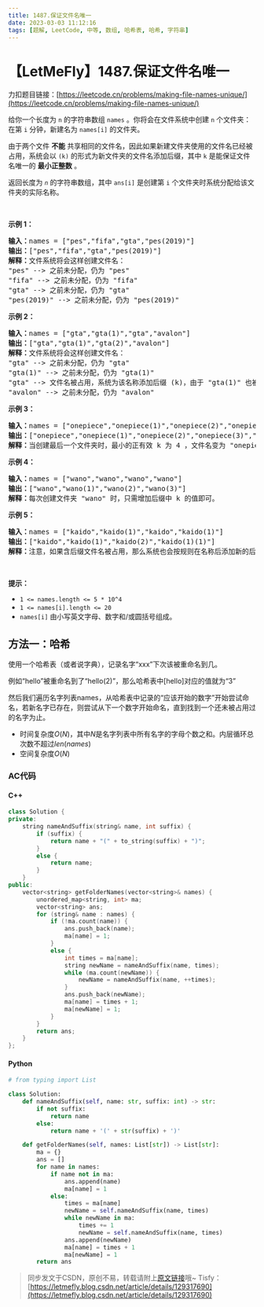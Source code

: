 ```yaml
---
title: 1487.保证文件名唯一
date: 2023-03-03 11:12:16
tags: [题解, LeetCode, 中等, 数组, 哈希表, 哈希, 字符串]
---
```


# 【LetMeFly】1487.保证文件名唯一

力扣题目链接：[https://leetcode.cn/problems/making-file-names-unique/](https://leetcode.cn/problems/making-file-names-unique/)

<p>给你一个长度为 <code>n</code> 的字符串数组 <code>names</code> 。你将会在文件系统中创建 <code>n</code> 个文件夹：在第 <code>i</code> 分钟，新建名为 <code>names[i]</code> 的文件夹。</p>

<p>由于两个文件 <strong>不能</strong> 共享相同的文件名，因此如果新建文件夹使用的文件名已经被占用，系统会以 <code>(k)</code> 的形式为新文件夹的文件名添加后缀，其中 <code>k</code> 是能保证文件名唯一的 <strong>最小正整数</strong> 。</p>

<p>返回长度为<em> <code>n</code></em> 的字符串数组，其中 <code>ans[i]</code> 是创建第 <code>i</code> 个文件夹时系统分配给该文件夹的实际名称。</p>

<p>&nbsp;</p>

<p><strong>示例 1：</strong></p>

<pre><strong>输入：</strong>names = [&quot;pes&quot;,&quot;fifa&quot;,&quot;gta&quot;,&quot;pes(2019)&quot;]
<strong>输出：</strong>[&quot;pes&quot;,&quot;fifa&quot;,&quot;gta&quot;,&quot;pes(2019)&quot;]
<strong>解释：</strong>文件系统将会这样创建文件名：
&quot;pes&quot; --&gt; 之前未分配，仍为 &quot;pes&quot;
&quot;fifa&quot; --&gt; 之前未分配，仍为 &quot;fifa&quot;
&quot;gta&quot; --&gt; 之前未分配，仍为 &quot;gta&quot;
&quot;pes(2019)&quot; --&gt; 之前未分配，仍为 &quot;pes(2019)&quot;
</pre>

<p><strong>示例 2：</strong></p>

<pre><strong>输入：</strong>names = [&quot;gta&quot;,&quot;gta(1)&quot;,&quot;gta&quot;,&quot;avalon&quot;]
<strong>输出：</strong>[&quot;gta&quot;,&quot;gta(1)&quot;,&quot;gta(2)&quot;,&quot;avalon&quot;]
<strong>解释：</strong>文件系统将会这样创建文件名：
&quot;gta&quot; --&gt; 之前未分配，仍为 &quot;gta&quot;
&quot;gta(1)&quot; --&gt; 之前未分配，仍为 &quot;gta(1)&quot;
&quot;gta&quot; --&gt; 文件名被占用，系统为该名称添加后缀 (k)，由于 &quot;gta(1)&quot; 也被占用，所以 k = 2 。实际创建的文件名为 &quot;gta(2)&quot; 。
&quot;avalon&quot; --&gt; 之前未分配，仍为 &quot;avalon&quot;
</pre>

<p><strong>示例 3：</strong></p>

<pre><strong>输入：</strong>names = [&quot;onepiece&quot;,&quot;onepiece(1)&quot;,&quot;onepiece(2)&quot;,&quot;onepiece(3)&quot;,&quot;onepiece&quot;]
<strong>输出：</strong>[&quot;onepiece&quot;,&quot;onepiece(1)&quot;,&quot;onepiece(2)&quot;,&quot;onepiece(3)&quot;,&quot;onepiece(4)&quot;]
<strong>解释：</strong>当创建最后一个文件夹时，最小的正有效 k 为 4 ，文件名变为 &quot;onepiece(4)&quot;。
</pre>

<p><strong>示例 4：</strong></p>

<pre><strong>输入：</strong>names = [&quot;wano&quot;,&quot;wano&quot;,&quot;wano&quot;,&quot;wano&quot;]
<strong>输出：</strong>[&quot;wano&quot;,&quot;wano(1)&quot;,&quot;wano(2)&quot;,&quot;wano(3)&quot;]
<strong>解释：</strong>每次创建文件夹 &quot;wano&quot; 时，只需增加后缀中 k 的值即可。</pre>

<p><strong>示例 5：</strong></p>

<pre><strong>输入：</strong>names = [&quot;kaido&quot;,&quot;kaido(1)&quot;,&quot;kaido&quot;,&quot;kaido(1)&quot;]
<strong>输出：</strong>[&quot;kaido&quot;,&quot;kaido(1)&quot;,&quot;kaido(2)&quot;,&quot;kaido(1)(1)&quot;]
<strong>解释：</strong>注意，如果含后缀文件名被占用，那么系统也会按规则在名称后添加新的后缀 (k) 。
</pre>

<p>&nbsp;</p>

<p><strong>提示：</strong></p>

<ul>
	<li><code>1 &lt;= names.length &lt;= 5 * 10^4</code></li>
	<li><code>1 &lt;= names[i].length &lt;= 20</code></li>
	<li><code>names[i]</code> 由小写英文字母、数字和/或圆括号组成。</li>
</ul>


    
## 方法一：哈希

使用一个哈希表（或者说字典），记录名字“xxx”下次该被重命名到几。

例如“hello”被重命名到了“hello(2)”，那么哈希表中[hello]对应的值就为“3”

然后我们遍历名字列表names，从哈希表中记录的“应该开始的数字”开始尝试命名，若新名字已存在，则尝试从下一个数字开始命名，直到找到一个还未被占用过的名字为止。

+ 时间复杂度$O(N)$，其中$N$是名字列表中所有名字的字母个数之和。内层循环总次数不超过$len(names)$
+ 空间复杂度$O(N)$

### AC代码

#### C++

```cpp
class Solution {
private:
    string nameAndSuffix(string& name, int suffix) {
        if (suffix) {
            return name + "(" + to_string(suffix) + ")";
        }
        else {
            return name;
        }
    }
public:
    vector<string> getFolderNames(vector<string>& names) {
        unordered_map<string, int> ma;
        vector<string> ans;
        for (string& name : names) {
            if (!ma.count(name)) {
                ans.push_back(name);
                ma[name] = 1;
            }
            else {
                int times = ma[name];
                string newName = nameAndSuffix(name, times);
                while (ma.count(newName)) {
                    newName = nameAndSuffix(name, ++times);
                }
                ans.push_back(newName);
                ma[name] = times + 1;
                ma[newName] = 1;
            }
        }
        return ans;
    }
};
```

#### Python

```python
# from typing import List

class Solution:
    def nameAndSuffix(self, name: str, suffix: int) -> str:
        if not suffix:
            return name
        else:
            return name + '(' + str(suffix) + ')'

    def getFolderNames(self, names: List[str]) -> List[str]:
        ma = {}
        ans = []
        for name in names:
            if name not in ma:
                ans.append(name)
                ma[name] = 1
            else:
                times = ma[name]
                newName = self.nameAndSuffix(name, times)
                while newName in ma:
                    times += 1
                    newName = self.nameAndSuffix(name, times)
                ans.append(newName)
                ma[name] = times + 1
                ma[newName] = 1
        return ans
```

> 同步发文于CSDN，原创不易，转载请附上[原文链接](https://blog.letmefly.xyz/2023/03/03/LeetCode%201487.%E4%BF%9D%E8%AF%81%E6%96%87%E4%BB%B6%E5%90%8D%E5%94%AF%E4%B8%80/)哦~
> Tisfy：[https://letmefly.blog.csdn.net/article/details/129317690](https://letmefly.blog.csdn.net/article/details/129317690)
